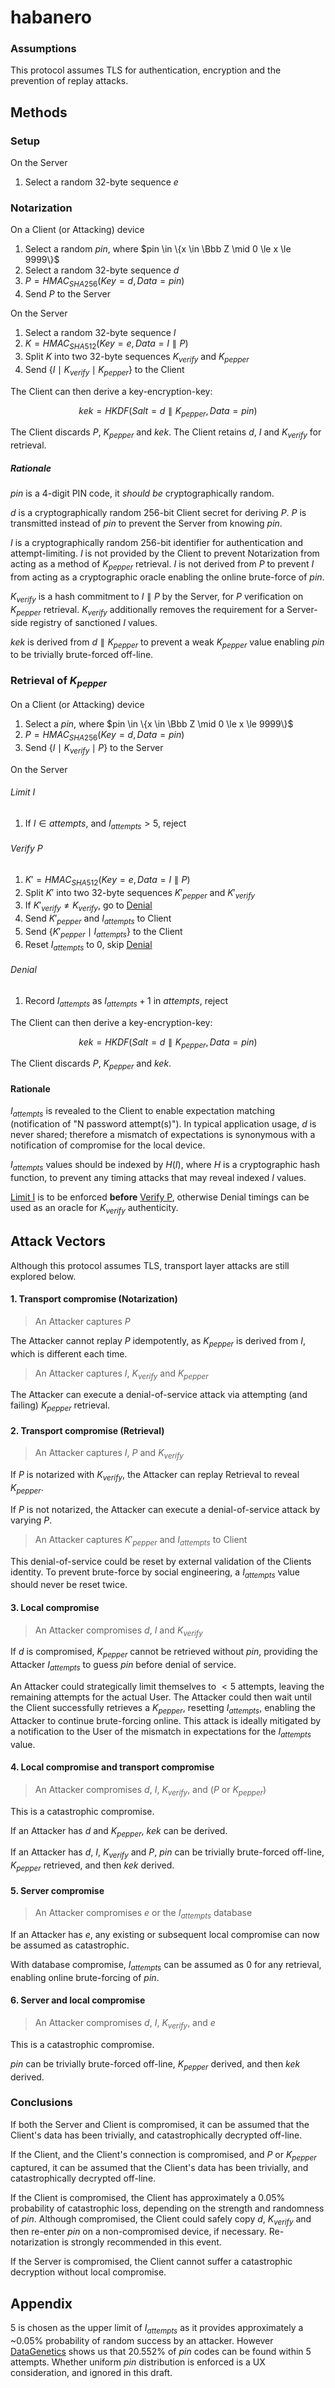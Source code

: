 # habanero

### Assumptions
This protocol assumes TLS for authentication, encryption and the prevention of replay attacks.

## Methods

### Setup
On the Server
1. Select a random 32-byte sequence $e$

### Notarization
On a Client (or Attacking) device
1. Select a random $pin$, where $pin \in \{x \in \Bbb Z \mid 0 \le x \le 9999\}$
1. Select a random 32-byte sequence $d$
1. $P = HMAC_{SHA256}(Key=d, Data=pin)$
1. Send $P$ to the Server

On the Server
1. Select a random 32-byte sequence $I$
1. $K = HMAC_{SHA512}(Key=e, Data=I \parallel P)$
1. Split $K$ into two 32-byte sequences $K_{verify}$ and $K_{pepper}$
1. Send $\{I \mid K_{verify} \mid K_{pepper}\}$ to the Client

The Client can then derive a key-encryption-key:

$$
kek = HKDF(Salt=d \parallel K_{pepper}, Data=pin)
$$

The Client discards $P$, $K_{pepper}$ and $kek$.
The Client retains $d$, $I$ and $K_{verify}$ for retrieval.

##### Rationale
$pin$ is a 4-digit PIN code, it *should be* cryptographically random.

$d$ is a cryptographically random 256-bit Client secret for deriving $P$.
$P$ is transmitted instead of $pin$ to prevent the Server from knowing $pin$.

$I$ is a cryptographically random 256-bit identifier for authentication and attempt-limiting.
$I$ is not provided by the Client to prevent Notarization from acting as a method of $K_{pepper}$ retrieval.
$I$ is not derived from $P$ to prevent $I$ from acting as a cryptographic oracle enabling the online brute-force of $pin$.

$K_{verify}$ is a hash commitment to $I \parallel P$ by the Server, for $P$ verification on $K_{pepper}$ retrieval.
$K_{verify}$ additionally removes the requirement for a Server-side registry of sanctioned $I$ values.

$kek$ is derived from $d \parallel K_{pepper}$ to prevent a weak $K_{pepper}$ value enabling $pin$ to be trivially brute-forced off-line.


### Retrieval of $K_{pepper}$
On a Client (or Attacking) device
1. Select a $pin$, where $pin \in \{x \in \Bbb Z \mid 0 \le x \le 9999\}$
1. $P = HMAC_{SHA256}(Key=d, Data=pin)$
1. Send $\{I \mid K_{verify} \mid P\}$ to the Server

On the Server

###### Limit I
1. If $I \in {attempts}$, and $I_{attempts} \gt 5$, reject

###### Verify P
1. $K' = HMAC_{SHA512}(Key=e, Data=I \parallel P)$
1. Split $K'$ into two 32-byte sequences $K'_{pepper}$ and $K'_{verify}$
1. If $K'_{verify} \ne K_{verify}$, go to [Denial](######Denial)
1. Send $K'_{pepper}$ and $I_{attempts}$ to Client
1. Send $\{K'_{pepper} \mid I_{attempts}\}$ to the Client
1. Reset $I_{attempts}$ to $0$, skip [Denial](######Denial)

###### Denial
1. Record $I_{attempts}$ as $I_{attempts} + 1$ in $attempts$, reject

The Client can then derive a key-encryption-key:

$$
kek = HKDF(Salt=d \parallel K_{pepper}, Data=pin)
$$

The Client discards $P$, $K_{pepper}$ and $kek$.


#### Rationale
$I_{attempts}$ is revealed to the Client to enable expectation matching (notification of "N password attempt(s)").
In typical application usage, $d$ is never shared; therefore a mismatch of expectations is synonymous with a notification of compromise for the local device.

$I_{attempts}$ values should be indexed by $H(I)$, where $H$ is a cryptographic hash function, to prevent any timing attacks that may reveal indexed $I$ values.

[Limit I](######Limit_I) is to be enforced __before__ [Verify P](######Verify_P),  otherwise Denial timings can be used as an oracle for $K_{verify}$ authenticity.


## Attack Vectors
Although this protocol assumes TLS,  transport layer attacks are still explored below.

#### 1. Transport compromise (Notarization)
> An Attacker captures $P$

The Attacker cannot replay $P$ idempotently, as $K_{pepper}$ is derived from $I$, which is different each time.

> An Attacker captures $I$, $K_{verify}$ and $K_{pepper}$

The Attacker can execute a denial-of-service attack via attempting (and failing) $K_{pepper}$ retrieval.


#### 2. Transport compromise (Retrieval)
> An Attacker captures $I$, $P$ and $K_{verify}$

If $P$ is notarized with $K_{verify}$, the Attacker can replay Retrieval to reveal $K_{pepper}$.

If $P$ is not notarized, the Attacker can execute a denial-of-service attack by varying $P$.

> An Attacker captures $K'_{pepper}$ and $I_{attempts}$ to Client

This denial-of-service could be reset by external validation of the Clients identity.
To prevent brute-force by social engineering, a $I_{attempts}$ value should never be reset twice.


#### 3. Local compromise
> An Attacker compromises $d$, $I$ and $K_{verify}$

If $d$ is compromised, $K_{pepper}$ cannot be retrieved without $pin$, providing the Attacker $I_{attempts}$ to guess $pin$ before denial of service.

An Attacker could strategically limit themselves to $<5$ attempts, leaving the remaining attempts for the actual User.
The Attacker could then wait until the Client successfully retrieves a $K_{pepper}$, resetting $I_{attempts}$, enabling the Attacker to continue brute-forcing online.
This attack is ideally mitigated by a notification to the User of the mismatch in expectations for the $I_{attempts}$ value.


#### 4. Local compromise and transport compromise
> An Attacker compromises $d$, $I$, $K_{verify}$, and ($P$ or $K_{pepper}$)

This is a catastrophic compromise.

If an Attacker has $d$ and $K_{pepper}$, $kek$ can be derived.

If an Attacker has $d$, $I$, $K_{verify}$ and $P$, $pin$ can be trivially brute-forced off-line, $K_{pepper}$ retrieved, and then $kek$ derived.


#### 5. Server compromise
> An Attacker compromises $e$ or the $I_{attempts}$ database

If an Attacker has $e$, any existing or subsequent local compromise can now be assumed as catastrophic.

With database compromise, $I_{attempts}$ can be assumed as $0$ for any retrieval, enabling online brute-forcing of $pin$.


#### 6. Server and local compromise
> An Attacker compromises $d$, $I$, $K_{verify}$, and $e$

This is a catastrophic compromise.

$pin$ can be trivially brute-forced off-line, $K_{pepper}$ derived, and then $kek$ derived.


### Conclusions
If both the Server and Client is compromised, it can be assumed that the Client's data has been trivially, and catastrophically decrypted off-line.

If the Client, and the Client's connection is compromised, and $P$ or $K_{pepper}$ captured, it can be assumed that the Client's data has been trivially, and catastrophically decrypted off-line.

If the Client is compromised, the Client has approximately a $0.05\%$ probability of catastrophic loss, depending on the strength and randomness of $pin$.
Although compromised, the Client could safely copy $d$, $K_{verify}$ and then re-enter $pin$ on a non-compromised device, if necessary. Re-notarization is strongly recommended in this event.

If the Server is compromised, the Client cannot suffer a catastrophic decryption without local compromise.


## Appendix
$5$ is chosen as the upper limit of $I_{attempts}$ as it provides approximately a ~$0.05\%$ probability of random success by an attacker.
However [DataGenetics](http://www.datagenetics.com/blog/september32012/) shows us that $20.552\%$ of $pin$ codes can be found within 5 attempts.
Whether uniform $pin$ distribution is enforced is a UX consideration, and ignored in this draft.
